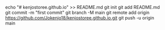 echo "# kenjostoree.github.io" >> README.md
git init
git add README.md
git commit -m "first commit"
git branch -M main
git remote add origin https://github.com/Jokenjo18/kenjostoree.github.io.git
git push -u origin main
